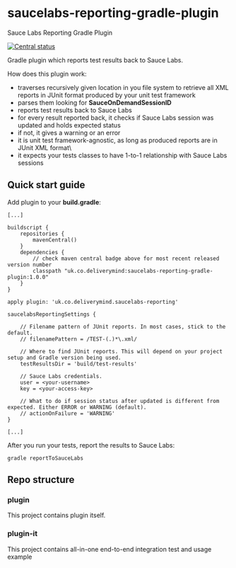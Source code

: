 # saucelabs-reporting-gradle-plugin
Sauce Labs Reporting Gradle Plugin

[![Central status](https://maven-badges.herokuapp.com/maven-central/uk.co.deliverymind/saucelabs-reporting-gradle-plugin/badge.svg)](https://maven-badges.herokuapp.com/maven-central/uk.co.deliverymind/saucelabs-reporting-gradle-plugin)

Gradle plugin which reports test results back to Sauce Labs.

How does this plugin work:
- traverses recursively given location in you file system to retrieve all XML reports in JUnit format produced by your unit test framework
- parses them looking for **SauceOnDemandSessionID**
- reports test results back to Sauce Labs
- for every result reported back, it checks if Sauce Labs session was updated and holds expected status
- if not, it gives a warning or an error
- it is unit test framework-agnostic, as long as produced reports are in JUnit XML format\
- it expects your tests classes to have 1-to-1 relationship with Sauce Labs sessions

## Quick start guide

Add plugin to your **build.gradle**:

```
[...]

buildscript {
    repositories {
        mavenCentral()
    }
    dependencies {
        // check maven central badge above for most recent released version number
        classpath "uk.co.deliverymind:saucelabs-reporting-gradle-plugin:1.0.0"
    }
}

apply plugin: 'uk.co.deliverymind.saucelabs-reporting'

saucelabsReportingSettings {

    // Filename pattern of JUnit reports. In most cases, stick to the default.
    // filenamePattern = /TEST-(.)*\.xml/

    // Where to find JUnit reports. This will depend on your project setup and Gradle version being used.
    testResultsDir = 'build/test-results'

    // Sauce Labs credentials.
    user = <your-username>
    key = <your-access-key>

    // What to do if session status after updated is different from expected. Either ERROR or WARNING (default).
    // actionOnFailure = 'WARNING'
}

[...]
```

After you run your tests, report the results to Sauce Labs:

```gradle reportToSauceLabs```

## Repo structure

### plugin

This project contains plugin itself.

### plugin-it

This project contains all-in-one end-to-end integration test and usage example
